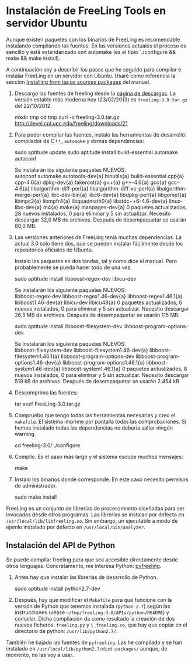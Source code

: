 # Instalación de FreeLing Tools en servidor Ubuntu

Aunque existen paquetes con los binarios de FreeLing es recomendable instalando
compilando las fuentes. En las versiones actuales el proceso es sencillo y está
estandarizado con automake (es el típio `./configure && make && make install).

A continuación voy a describir los pasos que he seguido para compilar e instalar FreeLing en un servidor con Ubuntu. Usaré como referencia la sección [Installing from tar.gz sources packages](http://nlp.lsi.upc.edu/freeling/doc/userman/html/node12.html) del manual.


1. Descargo las fuentes de freeling desde la [página de descargas](http://devel.cpl.upc.edu/freeling/downloads?order=time&desc=1). La versión estable más moderna hoy (23/02/2013) es `freeling-3.0.tar.gz` del 22/10/2012.

    mkdir tmp
    cd tmp
    curl -o freeling-3.0.tar.gz http://devel.cpl.upc.edu/freeling/downloads/21


2. Para poder compilar las fuentes, instalo las herramientas de desarrollo: compilador de C++, `automake`
   y demás dependencias:

    sudo aptitude update
    sudo aptitude install build-essential automake autoconf

    Se instalarán los siguiente paquetes NUEVOS:     
    autoconf automake autotools-dev{a} binutils{a} build-essential cpp{a} cpp-4.6{a} dpkg-dev{a} fakeroot{a} 
    g++{a} g++-4.6{a} gcc{a} gcc-4.6{a} libalgorithm-diff-perl{a} libalgorithm-diff-xs-perl{a} 
    libalgorithm-merge-perl{a} libc-dev-bin{a} libc6-dev{a} libdpkg-perl{a} libgomp1{a} libmpc2{a} libmpfr4{a} 
    libquadmath0{a} libstdc++6-4.6-dev{a} linux-libc-dev{a} m4{a} make{a} manpages-dev{a} 
    0 paquetes actualizados, 28 nuevos instalados, 0 para eliminar y 5 sin actualizar.
    Necesito descargar 32,0 MB de archivos. Después de desempaquetar se usarán 88,0 MB.


   
3. Las versiones anteriores de FreeLing tenía muchas dependencias. La actual 3.0 solo tiene dos, que se pueden instalar fácilmente desde los repositorios oficiales de Ubuntu.

    Instalo los paquetes en dos tandas, tal y como dice el manual. Pero probablemente se pueda hacer todo de una vez. 


    sudo aptitude install libboost-regex-dev libicu-dev

    Se instalarán los siguiente paquetes NUEVOS:     
    libboost-regex-dev libboost-regex1.46-dev{a} libboost-regex1.46.1{a} libboost1.46-dev{a} libicu-dev libicu48{a} 
    0 paquetes actualizados, 6 nuevos instalados, 0 para eliminar y 5 sin actualizar.
    Necesito descargar 26,5 MB de archivos. Después de desempaquetar se usarán 115 MB.

    sudo aptitude install libboost-filesystem-dev libboost-program-options-dev

    Se instalarán los siguiente paquetes NUEVOS:     
    libboost-filesystem-dev libboost-filesystem1.46-dev{a} libboost-filesystem1.46.1{a} 
    libboost-program-options-dev libboost-program-options1.46-dev{a} libboost-program-options1.46.1{a} 
    libboost-system1.46-dev{a} libboost-system1.46.1{a} 
    0 paquetes actualizados, 8 nuevos instalados, 0 para eliminar y 5 sin actualizar.
    Necesito descargar 519 kB de archivos. Después de desempaquetar se usarán 2.454 kB.


4. Descomprimo las fuentes:

    tar xvzf FreeLing-3.0.tar.gz


5. Compruebo que tengo todas las herramientas necesarias y creo el `makefile`.
   El sistema imprime por pantalla todas las comprobaciones. Si hemos instalado
   todas las dependencias no debería saltar ningún warning.

    cd freeling-3.0/
    ./configure


6. Compilo. Es el paso más largo y el sistema escupe muchos mensajes:

    make


7. Instalo los binarios donde corresponde. En este caso necesito permisos de
   administrador.

    sudo make install


FreeLing es un conjunto de librerías de procesamiento diseñadas para ser invocadas desde otros programas. Las librerías se instalan por defecto en `/usr/local/lib/libfreeling.so`. Sin embargo, un ejecutable a modo de ejemlo instalado por defecto en `/usr/local/bin/analyzer`.


## Instalación del API de Python

Se puede compilar freeling para que sea accesible directamente desde otros
lenguajes. Concretamente, me interesa Python: [pyfreeling](https://bitbucket.org/Josu/pyfreeling/src).

1. Antes hay que instalar las librerías de desarrollo de Python.

    sudo aptitude install python2.7-dev

2. Después, hay que modificar el `Makefile` para que funcione con la versión de Python que tenemos instalada (`python-2.7`) según las instrucciones (véase `~/tmp/freeling-3.0/APIs/python/README`) y compilar. Dicha compilación da como resultado la creación de dos nuevos ficheros: `freeling.py` y `\_freeling.so`, que hay que copiar en el directorio de python: `/usr/lib/python2.7/`.

También he bajado las fuentes de `pyfreeling`. Las he compilado y se han instalado en `/usr/local/lib/python2.7/dist-packages/` aunque, de momento, no las voy a usar. 







